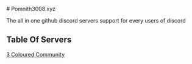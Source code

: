 #​ Pomnith3008.xyz​

The​ all in one github discord servers support for every users of discord

## Table​ Of​ Servers
[3 Coloured​ Community​](nil) 
